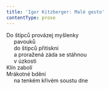 ```yaml
---
title: 'Igor Kitzberger: Malé gesto'
contentType: prose
---
```


<section>

Do štipců provázej myšlenky  
     pavouků  
     do štipců přitiskni  
     a proražená záda se stáhnou  
     v úzkosti  
Klín zabolí  
Mrákotné bdění  
     na tenkém křivém soustu dne

</section>
